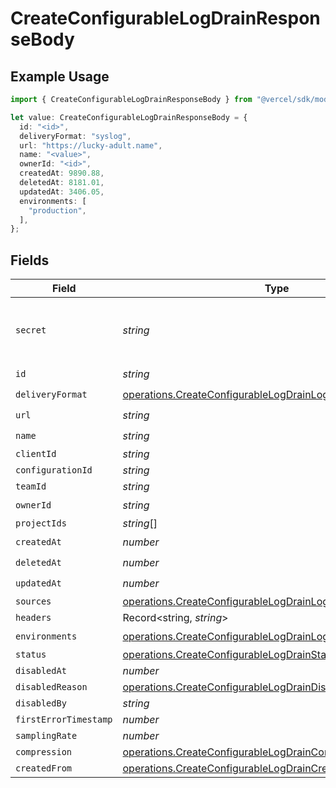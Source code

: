 # CreateConfigurableLogDrainResponseBody

## Example Usage

```typescript
import { CreateConfigurableLogDrainResponseBody } from "@vercel/sdk/models/operations/createconfigurablelogdrain.js";

let value: CreateConfigurableLogDrainResponseBody = {
  id: "<id>",
  deliveryFormat: "syslog",
  url: "https://lucky-adult.name",
  name: "<value>",
  ownerId: "<id>",
  createdAt: 9890.88,
  deletedAt: 8181.01,
  updatedAt: 3406.05,
  environments: [
    "production",
  ],
};
```

## Fields

| Field                                                                                                                                        | Type                                                                                                                                         | Required                                                                                                                                     | Description                                                                                                                                  |
| -------------------------------------------------------------------------------------------------------------------------------------------- | -------------------------------------------------------------------------------------------------------------------------------------------- | -------------------------------------------------------------------------------------------------------------------------------------------- | -------------------------------------------------------------------------------------------------------------------------------------------- |
| `secret`                                                                                                                                     | *string*                                                                                                                                     | :heavy_minus_sign:                                                                                                                           | The secret to validate the log-drain payload                                                                                                 |
| `id`                                                                                                                                         | *string*                                                                                                                                     | :heavy_check_mark:                                                                                                                           | N/A                                                                                                                                          |
| `deliveryFormat`                                                                                                                             | [operations.CreateConfigurableLogDrainLogDrainsDeliveryFormat](../../models/operations/createconfigurablelogdrainlogdrainsdeliveryformat.md) | :heavy_check_mark:                                                                                                                           | N/A                                                                                                                                          |
| `url`                                                                                                                                        | *string*                                                                                                                                     | :heavy_check_mark:                                                                                                                           | N/A                                                                                                                                          |
| `name`                                                                                                                                       | *string*                                                                                                                                     | :heavy_check_mark:                                                                                                                           | N/A                                                                                                                                          |
| `clientId`                                                                                                                                   | *string*                                                                                                                                     | :heavy_minus_sign:                                                                                                                           | N/A                                                                                                                                          |
| `configurationId`                                                                                                                            | *string*                                                                                                                                     | :heavy_minus_sign:                                                                                                                           | N/A                                                                                                                                          |
| `teamId`                                                                                                                                     | *string*                                                                                                                                     | :heavy_minus_sign:                                                                                                                           | N/A                                                                                                                                          |
| `ownerId`                                                                                                                                    | *string*                                                                                                                                     | :heavy_check_mark:                                                                                                                           | N/A                                                                                                                                          |
| `projectIds`                                                                                                                                 | *string*[]                                                                                                                                   | :heavy_minus_sign:                                                                                                                           | N/A                                                                                                                                          |
| `createdAt`                                                                                                                                  | *number*                                                                                                                                     | :heavy_check_mark:                                                                                                                           | N/A                                                                                                                                          |
| `deletedAt`                                                                                                                                  | *number*                                                                                                                                     | :heavy_check_mark:                                                                                                                           | N/A                                                                                                                                          |
| `updatedAt`                                                                                                                                  | *number*                                                                                                                                     | :heavy_check_mark:                                                                                                                           | N/A                                                                                                                                          |
| `sources`                                                                                                                                    | [operations.CreateConfigurableLogDrainLogDrainsSources](../../models/operations/createconfigurablelogdrainlogdrainssources.md)[]             | :heavy_minus_sign:                                                                                                                           | N/A                                                                                                                                          |
| `headers`                                                                                                                                    | Record<string, *string*>                                                                                                                     | :heavy_minus_sign:                                                                                                                           | N/A                                                                                                                                          |
| `environments`                                                                                                                               | [operations.CreateConfigurableLogDrainLogDrainsEnvironments](../../models/operations/createconfigurablelogdrainlogdrainsenvironments.md)[]   | :heavy_check_mark:                                                                                                                           | N/A                                                                                                                                          |
| `status`                                                                                                                                     | [operations.CreateConfigurableLogDrainStatus](../../models/operations/createconfigurablelogdrainstatus.md)                                   | :heavy_minus_sign:                                                                                                                           | N/A                                                                                                                                          |
| `disabledAt`                                                                                                                                 | *number*                                                                                                                                     | :heavy_minus_sign:                                                                                                                           | N/A                                                                                                                                          |
| `disabledReason`                                                                                                                             | [operations.CreateConfigurableLogDrainDisabledReason](../../models/operations/createconfigurablelogdraindisabledreason.md)                   | :heavy_minus_sign:                                                                                                                           | N/A                                                                                                                                          |
| `disabledBy`                                                                                                                                 | *string*                                                                                                                                     | :heavy_minus_sign:                                                                                                                           | N/A                                                                                                                                          |
| `firstErrorTimestamp`                                                                                                                        | *number*                                                                                                                                     | :heavy_minus_sign:                                                                                                                           | N/A                                                                                                                                          |
| `samplingRate`                                                                                                                               | *number*                                                                                                                                     | :heavy_minus_sign:                                                                                                                           | N/A                                                                                                                                          |
| `compression`                                                                                                                                | [operations.CreateConfigurableLogDrainCompression](../../models/operations/createconfigurablelogdraincompression.md)                         | :heavy_minus_sign:                                                                                                                           | N/A                                                                                                                                          |
| `createdFrom`                                                                                                                                | [operations.CreateConfigurableLogDrainCreatedFrom](../../models/operations/createconfigurablelogdraincreatedfrom.md)                         | :heavy_minus_sign:                                                                                                                           | N/A                                                                                                                                          |